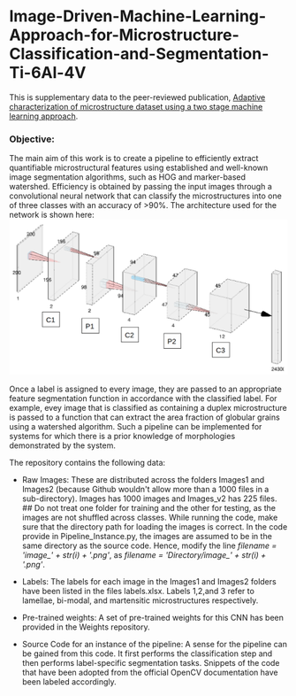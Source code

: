 # Image-Driven-Machine-Learning-Approach-for-Microstructure-Classification-and-Segmentation-Ti-6Al-4V

This is supplementary data to the peer-reviewed publication, [Adaptive characterization of microstructure dataset using a two stage machine learning approach](https://www.sciencedirect.com/science/article/abs/pii/S0927025620300847). 

### Objective: 

The main aim of this work is to create a pipeline to efficiently extract quantifiable microstructural features using established and well-known image segmentation algorithms, such as HOG and marker-based watershed. Efficiency is obtained by passing the input images through a convolutional neural network that can classify the microstructures into one of three classes with an accuracy of >90%. The architecture used for the network is shown here: ![image](cnnarch.png)



Once a label is assigned to every image, they are passed to an appropriate feature segmentation function in accordance with the classified label. For example, evey image that is classified as containing a duplex microstructure is passed to a function that can extract the area fraction of globular grains using a watershed algorithm. Such a pipeline can be implemented for systems for which there is a prior knowledge of morphologies demonstrated by the system. 

The repository contains the following data:

* Raw Images: These are distributed across the folders Images1 and Images2 (because Github wouldn't allow more than a 1000 files in a sub-directory). Images has 1000 images and Images_v2 has 225 files. ## Do not treat one folder for training and the other for testing, as the images are not shuffled across classes. While running the code, make sure that the directory path for loading the images is correct. In the code provide in Pipeline_Instance.py, the images are assumed to be in the same directory as the source code. Hence, modify the line *filename = 'image_' + str(i) + '.png'*, as *filename = 'Directory/image_' + str(i) + '.png'*.

* Labels: The labels for each image in the Images1 and Images2 folders have been listed in the files labels.xlsx. Labels 1,2,and 3 refer to lamellae, bi-modal, and martensitic microstructures respectively.

* Pre-trained weights: A set of pre-trained weights for this CNN has been provided in the Weights repository. 

* Source Code for an instance of the pipeline: A sense for the pipeline can be gained from this code. It first performs the classification step and then performs label-specific segmentation tasks. Snippets of the code that have been adopted from the official OpenCV documentation have been labeled accordingly. 

